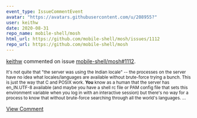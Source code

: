 ```yaml
---
event_type: IssueCommentEvent
avatar: "https://avatars.githubusercontent.com/u/208955?"
user: keithw
date: 2020-08-31
repo_name: mobile-shell/mosh
html_url: https://github.com/mobile-shell/mosh/issues/1112
repo_url: https://github.com/mobile-shell/mosh
---
```


<a href='https://github.com/keithw' target='_blank'>keithw</a> commented on issue <a href='https://github.com/mobile-shell/mosh/issues/1112' target='_blank'>mobile-shell/mosh#1112</a>.

<small>It's not quite that "the server was using the Indian locale" -- the processes on the server have no idea what locales/languages are available without brute-force trying a bunch. This is just the way that C and POSIX work. **You** know as a human that the server has en_IN.UTF-8 available (and maybe you have a shell rc file or PAM config file that sets this environment variable when you log in with an interactive session) but there's no way for a process to know that without brute-force searching through all the world's languages....</small>

<a href='https://github.com/mobile-shell/mosh/issues/1112' target='_blank'>View Comment</a>